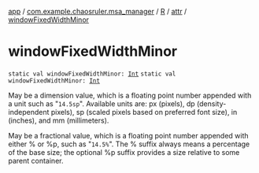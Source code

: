 [app](../../../index.md) / [com.example.chaosruler.msa_manager](../../index.md) / [R](../index.md) / [attr](index.md) / [windowFixedWidthMinor](.)

# windowFixedWidthMinor

`static val windowFixedWidthMinor: `[`Int`](https://kotlinlang.org/api/latest/jvm/stdlib/kotlin/-int/index.html)
`static val windowFixedWidthMinor: `[`Int`](https://kotlinlang.org/api/latest/jvm/stdlib/kotlin/-int/index.html)

May be a dimension value, which is a floating point number appended with a unit such as "`14.5sp`". Available units are: px (pixels), dp (density-independent pixels), sp (scaled pixels based on preferred font size), in (inches), and mm (millimeters).

May be a fractional value, which is a floating point number appended with either % or %p, such as "`14.5%`". The % suffix always means a percentage of the base size; the optional %p suffix provides a size relative to some parent container.

